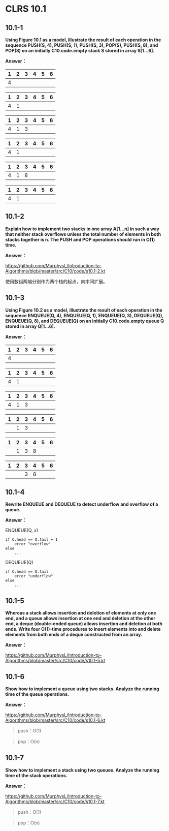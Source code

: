 # CLRS 10.1
## 10.1-1


**Using Figure 10.1 as a model, illustrate the result of each operation in the sequence PUSH(S, 4), PUSH(S, 1), PUSH(S, 3), POP(S), PUSH(S, 8), and POP(S) on an initially C10.code.empty stack S stored in array S[1...6].**

**Answer：**

| 1 | 2 | 3 | 4  | 5 | 6 |
|:---:|:---:|:---:|:---:|:---:|:---:|
| 4 |

| 1 | 2 | 3 | 4  | 5 | 6 |
|:---:|:---:|:---:|:---:|:---:|:---:|
| 4 | 1 |

| 1 | 2 | 3 | 4  | 5 | 6 |
|:---:|:---:|:---:|:---:|:---:|:---:|
| 4 | 1 | 3|

| 1 | 2 | 3 | 4  | 5 | 6 |
|:---:|:---:|:---:|:---:|:---:|:---:|
| 4 | 1 |

| 1 | 2 | 3 | 4  | 5 | 6 |
|:---:|:---:|:---:|:---:|:---:|:---:|
| 4 | 1| 8

| 1 | 2 | 3 | 4  | 5 | 6 |
|:---:|:---:|:---:|:---:|:---:|:---:|
| 4 | 1| 

## 10.1-2

**Explain how to implement two stacks in one array A[1...n] in such a way that neither stack overflows unless the total number of elements in both stacks together is n. The PUSH and POP operations should run in O(1) time.**

**Answer：**

https://github.com/MurphysL/Introduction-to-Algorithms/blob/master/src/C10/code/s10.1-2.kt

使用数组两端分别作为两个栈的起点，向中间扩展。

## 10.1-3


**Using Figure 10.2 as a model, illustrate the result of each operation in the sequence ENQUEUE(Q, 4), ENQUEUE(Q, 1), ENQUEUE(Q, 3), DEQUEUE(Q), ENQUEUE(Q, 8), and DEQUEUE(Q) on an initially C10.code.empty queue Q stored in array Q[1...6].**

**Answer：**

| 1 | 2 | 3 | 4  | 5 | 6 |
|:---:|:---:|:---:|:---:|:---:|:---:|
| 4 |

| 1 | 2 | 3 | 4  | 5 | 6 |
|:---:|:---:|:---:|:---:|:---:|:---:|
| 4 | 1

| 1 | 2 | 3 | 4  | 5 | 6 |
|:---:|:---:|:---:|:---:|:---:|:---:|
| 4 | 1 | 3|

| 1 | 2 | 3 | 4  | 5 | 6 |
|:---:|:---:|:---:|:---:|:---:|:---:|
|  | 1 |3

| 1 | 2 | 3 | 4  | 5 | 6 |
|:---:|:---:|:---:|:---:|:---:|:---:|
|  | 1| 3|8

| 1 | 2 | 3 | 4  | 5 | 6 |
|:---:|:---:|:---:|:---:|:---:|:---:|
|  | |3|8

## 10.1-4

**Rewrite ENQUEUE and DEQUEUE to detect underflow and overflow of a queue.**

**Answer：** 

ENQUEUE(Q, x)
```
if Q.head == Q.tail + 1
	error "overflow"
else
	...	
```
DEQUEUE(Q)
```
if Q.head == Q.tail
	error "underflow"
else
	...	
```
## 10.1-5

**Whereas a stack allows insertion and deletion of elements at only one end, and a queue allows insertion at one end and deletion at the other end, a deque (double-ended queue) allows insertion and deletion at both ends. Write four O(1)-time procedures to insert elements into and delete elements from both ends of a deque constructed from an array.**

**Answer：**

https://github.com/MurphysL/Introduction-to-Algorithms/blob/master/src/C10/code/s10.1-5.kt

## 10.1-6

**Show how to implement a queue using two stacks. Analyze the running time of the queue operations.**

**Answer：**

https://github.com/MurphysL/Introduction-to-Algorithms/blob/master/src/C10/code/s10.1-6.kt

> push：O(1)

> pop：O(n)

## 10.1-7

**Show how to implement a stack using two queues. Analyze the running time of the stack operations.**

**Answer：**

https://github.com/MurphysL/Introduction-to-Algorithms/blob/master/src/C10/code/s10.1-7.kt

> push：O(1)

> pop：O(n)




